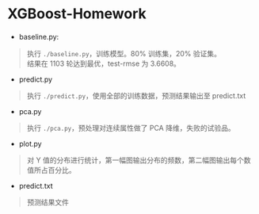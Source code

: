 # XGBoost-Homework
* baseline.py:　	<br>
> 执行 `./baseline.py`，训练模型。80% 训练集，20% 验证集。 <br>
> 结果在 1103 轮达到最优，test-rmse 为 3.6608。
	
* predict.py <br>
> 执行 `./predict.py`，使用全部的训练数据，预测结果输出至 predict.txt
	
* pca.py <br>
> 执行 `./pca.py`，预处理对连续属性做了 PCA 降维，失败的试验品。
	
* plot.py <br>
> 对 Y 值的分布进行统计，第一幅图输出分布的频数，第二幅图输出每个数值所占百分比。
	
* predict.txt <br>
> 预测结果文件
